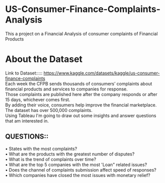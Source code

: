 # US-Consumer-Finance-Complaints-Analysis
This a project on a Financial Analysis of consumer complaints of Financial Products

# About the Dataset

Link to Dataset::::: https://www.kaggle.com/datasets/kaggle/us-consumer-finance-complaints  
Each week the CFPB sends thousands of consumers’ complaints about financial products and services to companies for response.  
Those complaints are published here after the company responds or after 15 days, whichever comes first.  
By adding their voice, consumers help improve the financial marketplace.  
The dataset has over 500,000 complaints.  
Using Tableau I'm going to draw out some insights and answer questions that am interested in.


## QUESTIONS::
•	States with the most complaints?  
•	What are the products with the greatest number of disputes?  
•	What is the trend of complaints over time?  
•	What are the top 5 companies with the most 'Loan" related issues?  
•	Does the channel of complaints submission affect speed of responses?  
•	Which companies have closed the most issues with monetary relief?  
